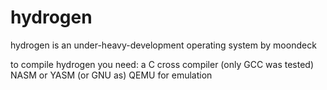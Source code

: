 # hydrogen

hydrogen is an under-heavy-development operating system by moondeck

to compile hydrogen you need:
a C cross compiler (only GCC was tested)
NASM or YASM (or GNU as)
QEMU for emulation
